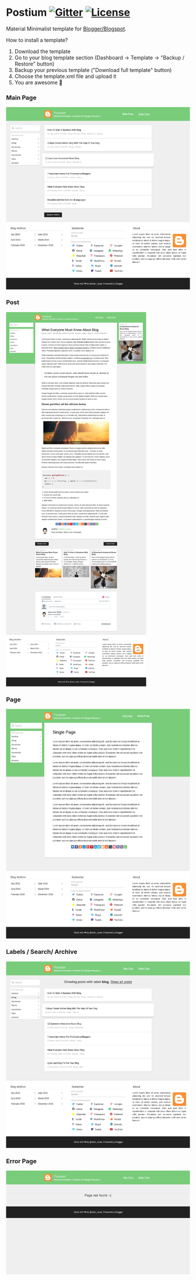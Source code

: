 # Postium [![Gitter](https://img.shields.io/gitter/room/nwjs/nw.js.svg)](https://gitter.im/web-xaser/blogger-templates) [![License](https://img.shields.io/npm/l/express.svg)](http://web-xaser.mit-license.org/)
Material Minimalist template for [Blogger/Blogspot](https://www.blogger.com/features).

How to install a template?

1. Download the template
2. Go to your blog template section (Dashboard → Template → "Backup / Restore" button)
3. Backup your previous template ("Download full template" button)
4. Choose the template.xml file and upload it
5. You are awesome :clap:

### Main Page

![Main Page](preview/main.jpg)

### Post

![Posts](preview/post.jpg)

### Page

![Pages](preview/page.jpg)

### Labels / Search/ Archive

![Labels](preview/tags.jpg)

### Error Page

![Error](preview/404.jpg)
